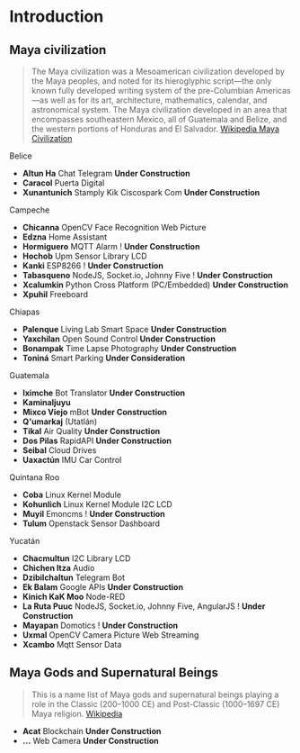 # Introduction

## Maya civilization

> The Maya civilization was a Mesoamerican civilization developed by the Maya peoples, and noted for its hieroglyphic script—the only known fully developed writing system of the pre-Columbian Americas—as well as for its art, architecture, mathematics, calendar, and astronomical system. The Maya civilization developed in an area that encompasses southeastern Mexico, all of Guatemala and Belize, and the western portions of Honduras and El Salvador. [Wikipedia Maya Civilization](https://en.wikipedia.org/wiki/Maya_civilization)

Belice

* **Altun Ha** Chat Telegram **Under Construction**
* **Caracol** Puerta Digital
* **Xunantunich** Stamply Kik Ciscospark Com **Under Construction**

Campeche

* **Chicanna** OpenCV Face Recognition Web Picture
* **Edzna** Home Assistant
* **Hormiguero** MQTT Alarm ! **Under Construction**
* **Hochob** Upm Sensor Library LCD
* **Kanki** ESP8266 ! **Under Construction**
* **Tabasqueno** NodeJS, Socket.io, Johnny Five ! **Under Construction**
* **Xcalumkin** Python Cross Platform \(PC/Embedded\) **Under Construction**
* **Xpuhil** Freeboard

Chiapas

* **Palenque** Living Lab Smart Space **Under Construction**
* **Yaxchilan** Open Sound Control **Under Construction**
* **Bonampak** Time Lapse Photography **Under Construction**
* **Toniná** Smart Parking **Under Consideration**

Guatemala

* **Iximche** Bot Translator **Under Construction**
* **Kaminaljuyu** 
* **Mixco Viejo** mBot **Under Construction**
* **Q'umarkaj** \(Utatlán\) 
* **Tikal** Air Quality **Under Construction**
* **Dos Pilas** RapidAPI **Under Construction**
* **Seibal** Cloud Drives
* **Uaxactún** IMU Car Control

Quintana Roo

* **Coba** Linux Kernel Module
* **Kohunlich** Linux Kernel Module I2C LCD
* **Muyil** Emoncms ! **Under Construction**
* **Tulum** Openstack Sensor Dashboard

Yucatán

* **Chacmultun** I2C Library LCD
* **Chichen Itza** Audio
* **Dzibilchaltun** Telegram Bot
* **Ek Balam** Google APIs **Under Construction**
* **Kinich KaK Moo** Node-RED
* **La Ruta Puuc** NodeJS, Socket.io, Johnny Five, AngularJS  ! **Under Construction**
* **Mayapan** Domotics ! **Under Construction**
* **Uxmal** OpenCV Camera Picture Web Streaming
* **Xcambo** Mqtt Sensor Data

## Maya Gods and Supernatural Beings

> This is a name list of Maya gods and supernatural beings playing a role in the Classic \(200–1000 CE\) and Post-Classic \(1000–1697 CE\) Maya religion. [Wikipedia](https://en.wikipedia.org/wiki/List_of_Maya_gods_and_supernatural_beings)

* **Acat** Blockchain **Under Construction**
* **...** Web Camera **Under Construction**




